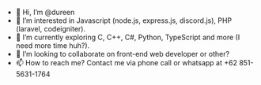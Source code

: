 - 👋 Hi, I’m @dureen
- 👀 I’m interested in Javascript (node.js, express.js, discord.js), PHP (laravel, codeigniter).
- 🌱 I’m currently exploring C, C++, C#, Python, TypeScript and more (I need more time huh?).
- 💞️ I’m looking to collaborate on front-end web developer or other?
- 📫 How to reach me? Contact me via phone call or whatsapp at +62 851-5631-1764

<!---
dureen/dureen is a ✨ special ✨ repository because its `README.md` (this file) appears on your GitHub profile.
You can click the Preview link to take a look at your changes.
--->
